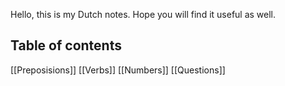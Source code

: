 
Hello, this is my Dutch notes. Hope you will find it useful as well.

## Table of contents

[[Preposisions]]
[[Verbs]]
[[Numbers]]
[[Questions]]

